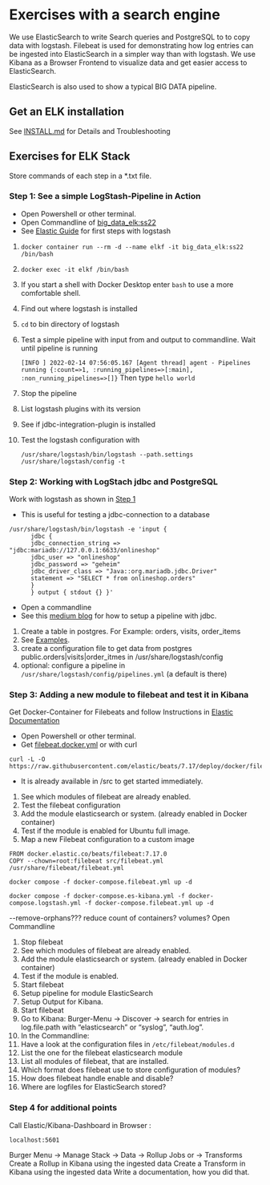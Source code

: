 # Exercises with a search engine

We use ElasticSearch to write Search queries and PostgreSQL to to copy data with logstash.
Filebeat is used for demonstrating how log entries can be ingested into ElasticSearch in a simpler way than with logstash.
We use Kibana as a Browser Frontend to visualize data and get easier access to ElasticSearch.

ElasticSearch is also used to show a typical BIG DATA pipeline.

## Get an ELK installation

See [INSTALL.md](https://github.com/Digital-Media/big_data/blob/main/elk-stack/INSTALL.md) for Details and Troubleshooting

## Exercises for ELK Stack

Store commands of each step in a *.txt file.

### Step 1: See a simple LogStash-Pipeline in Action

- Open Powershell or other terminal.
- Open Commandline of [big_data_elk:ss22](https://github.com/Digital-Media/big_data/blob/main/elk-stack/INSTALL.md#managing-elasticsearch-kibana-logstash-and-filebeat-on-your-own)
- See [Elastic Guide](https://www.elastic.co/guide/en/logstash/current/first-event.html) for first steps with logstash
1. ```shell
   docker container run --rm -d --name elkf -it big_data_elk:ss22 /bin/bash
   ```
2. ```shell
   docker exec -it elkf /bin/bash
   ```
3. If you start a shell with Docker Desktop enter `bash` to use a more comfortable shell.
4. Find out where logstash is installed
5. `cd` to bin directory of logstash
6. Test a simple pipeline with input from and output to commandline. Wait until pipeline is running
   
   `[INFO ] 2022-02-14 07:56:05.167 [Agent thread] agent - Pipelines running {:count=>1, :running_pipelines=>[:main], :non_running_pipelines=>[]}`
   Then type `hello world`
7. Stop the pipeline
8. List logstash plugins with its version
9. See if jdbc-integration-plugin is installed
10. Test the logstash configuration with
    ```shell
    /usr/share/logstash/bin/logstash --path.settings /usr/share/logstash/config -t
    ```

### Step 2: Working with LogStach jdbc and PostgreSQL

Work with logstash as shown in [Step 1](https://github.com/Digital-Media/big_data/blob/main/elk-stack/EXERCISE.md#step-1-see-a-simple-logstash-pipeline-in-action)

- This is useful for testing a jdbc-connection to a database
```shell
/usr/share/logstash/bin/logstash -e 'input {
      jdbc {
      jdbc_connection_string =>     "jdbc:mariadb://127.0.0.1:6633/onlineshop"
      jdbc_user => "onlineshop"
      jdbc_password => "geheim"
      jdbc_driver_class => "Java::org.mariadb.jdbc.Driver"
      statement => "SELECT * from onlineshop.orders"
      }
      } output { stdout {} }'
```
- Open a commandline
- See this [medium blog](https://medium.com/@emreceylan/how-to-sync-postgresql-data-to-elasticsearch-572af15845ad) for how to setup a pipeline with jdbc.
1. Create a table in postgres. For Example: orders, visits, order_items
2. See [Examples](https://github.com/Digital-Media/big_data/blob/main/elk-stack/src/examples.sql).
3. create a configuration file to get data from postgres public.orders|visits|order_itmes in /usr/share/logstash/config
4. optional: configure a pipeline in `/usr/share/logstash/config/pipelines.yml` (a default is there)

### Step 3: Adding a new module to filebeat and test it in Kibana

Get Docker-Container for Filebeats and follow Instructions in [Elastic Documentation](https://www.elastic.co/guide/en/beats/filebeat/current/running-on-docker.html)

- Open Powershell or other terminal.
- Get [filebeat.docker.yml](https://raw.githubusercontent.com/elastic/beats/7.17/deploy/docker/filebeat.docker.yml)
   or with curl
```shell
curl -L -O https://raw.githubusercontent.com/elastic/beats/7.17/deploy/docker/filebeat.docker.yml
```
- It is already available in /src to get started immediately.
1. See which modules of filebeat are already enabled.
2. Test the filebeat configuration
3. Add the module elasticsearch or system. (already enabled in Docker container)
4. Test if the module is enabled for Ubuntu full image.
5. Map a new Filebeat configuration to a custom image


```shell
FROM docker.elastic.co/beats/filebeat:7.17.0
COPY --chown=root:filebeat src/filebeat.yml /usr/share/filebeat/filebeat.yml
```
```shell
docker compose -f docker-compose.filebeat.yml up -d
```
```shell
docker compose -f docker-compose.es-kibana.yml -f docker-compose.logstash.yml -f docker-compose.filebeat.yml up -d
```
--remove-orphans??? reduce count of containers? volumes?
Open Commandline
1. Stop filebeat
2. See which modules of filebeat are already enabled.
3. Add the module elasticsearch or system. (already enabled in Docker container)
4. Test if the module is enabled.
5. Start filebeat
6. Setup pipeline for module ElasticSearch
7. Setup Output for Kibana.
8. Start filebeat
9. Go to Kibana: Burger-Menu -> Discover -> search for entries in log.file.path with “elasticsearch” or “syslog”, “auth.log”.
10. In the Commandline:
11. Have a look at the configuration files in `/etc/filebeat/modules.d`
12. List the one for the filebeat elasticsearch module
13. List all modules of filebeat, that are installed.
14. Which format does filebeat use to store configuration of modules?
15. How does filebeat handle enable and disable?
16. Where are logfiles for ElasticSearch stored?

### Step 4 for additional points

Call Elastic/Kibana-Dashboard in Browser :
```shell
localhost:5601
```
Burger Menu -> Manage Stack -> Data -> Rollup Jobs or -> Transforms
Create a Rollup in Kibana using the ingested data
Create a Transform in Kibana using the ingested data
Write a documentation, how you did that.

